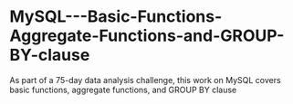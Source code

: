 # MySQL---Basic-Functions-Aggregate-Functions-and-GROUP-BY-clause
As part of a 75-day data analysis challenge, this work on MySQL covers basic functions, aggregate functions, and GROUP BY clause
